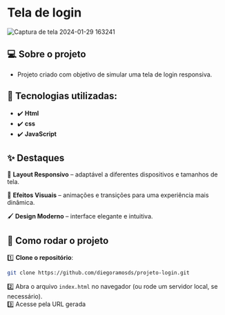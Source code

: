 # Tela de login

![Captura de tela 2024-01-29 163241](https://github.com/diegoramosds/projeto-login/assets/140274064/4a5d938c-46be-4c7e-89d2-b46f968d8d24)


## 💻 Sobre o projeto 

- Projeto criado com objetivo de simular uma tela de login responsiva.


## 🚀 Tecnologias utilizadas: <br>
- ✔️ **Html**
- ✔️ **css** 
- ✔️ **JavaScript**


## ✨ Destaques
📱 **Layout Responsivo** – adaptável a diferentes dispositivos e tamanhos de tela.

🎨 **Efeitos Visuais** – animações e transições para uma experiência mais dinâmica.

🖌️ **Design Moderno** – interface elegante e intuitiva.


## 🚀 Como rodar o projeto

1️⃣ **Clone o repositório**:  
```bash
git clone https://github.com/diegoramosds/projeto-login.git
```
2️⃣ Abra o arquivo `index.html` no navegador (ou rode um servidor local, se necessário).<br>
3️⃣ Acesse pela URL gerada <br>






